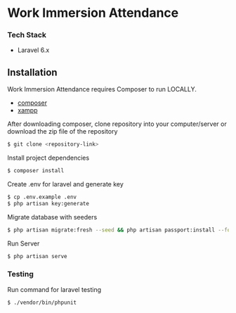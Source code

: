 # Work Immersion Attendance

### Tech Stack

* Laravel 6.x

## Installation

Work Immersion Attendance requires Composer to run LOCALLY.

- [composer](https://getcomposer.org/download/)
- [xampp](https://www.apachefriends.org/download.html)

After downloading composer, clone repository into your computer/server or download the zip file of the repository

```sh
$ git clone <repository-link>
```

Install project dependencies
```sh
$ composer install
```

Create .env for laravel and generate key

```sh
$ cp .env.example .env
$ php artisan key:generate
```

Migrate database with seeders

```sh
$ php artisan migrate:fresh --seed && php artisan passport:install --force
```

Run Server
```sh
$ php artisan serve
```

### Testing

Run command for laravel testing
```sh
$ ./vendor/bin/phpunit
```
